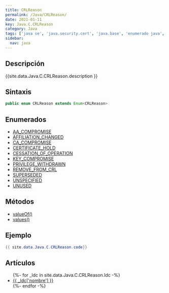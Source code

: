 ```yaml
---
title: CRLReason
permalink: /Java/CRLReason/
date: 2021-01-11
key: Java.C.CRLReason
category: Java
tags: ['java se', 'java.security.cert', 'java.base', 'enumerado java', 'Java 1.7']
sidebar: 
  nav: java
---
```


## Descripción
{{site.data.Java.C.CRLReason.description }}

## Sintaxis
~~~java
public enum CRLReason extends Enum<CRLReason>
~~~

## Enumerados
* [AA_COMPROMISE](/Java/CRLReason/AA_COMPROMISE/)
* [AFFILIATION_CHANGED](/Java/CRLReason/AFFILIATION_CHANGED/)
* [CA_COMPROMISE](/Java/CRLReason/CA_COMPROMISE/)
* [CERTIFICATE_HOLD](/Java/CRLReason/CERTIFICATE_HOLD/)
* [CESSATION_OF_OPERATION](/Java/CRLReason/CESSATION_OF_OPERATION/)
* [KEY_COMPROMISE](/Java/CRLReason/KEY_COMPROMISE/)
* [PRIVILEGE_WITHDRAWN](/Java/CRLReason/PRIVILEGE_WITHDRAWN/)
* [REMOVE_FROM_CRL](/Java/CRLReason/REMOVE_FROM_CRL/)
* [SUPERSEDED](/Java/CRLReason/SUPERSEDED/)
* [UNSPECIFIED](/Java/CRLReason/UNSPECIFIED/)
* [UNUSED](/Java/CRLReason/UNUSED/)

## Métodos
* [valueOf()](/Java/CRLReason/valueOf/)
* [values()](/Java/CRLReason/values/)

## Ejemplo
~~~java
{{ site.data.Java.C.CRLReason.code}}
~~~

## Artículos
<ul>
{%- for _ldc in site.data.Java.C.CRLReason.ldc -%}
   <li>
       <a href="{{_ldc['url'] }}">{{ _ldc['nombre'] }}</a>
   </li>
{%- endfor -%}
</ul>

